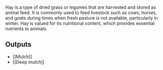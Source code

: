 Hay is a type of dried grass or legumes that are harvested and stored as animal feed. It is commonly used to feed livestock such as cows, horses, and goats during times when fresh pasture is not available, particularly in winter. Hay is valued for its nutritional content, which provides essential nutrients to animals.

## Outputs
- [[Mulch]]
- [[Deep mulch]]